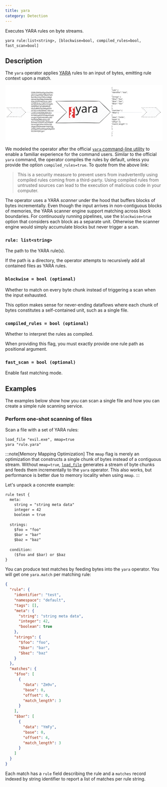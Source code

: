 ```yaml
---
title: yara
category: Detection
---
```


Executes YARA rules on byte streams.

```tql
yara rule:list<string>, [blockwise=bool, compiled_rules=bool, fast_scan=bool]
```

## Description

The `yara` operator applies [YARA](https://virustotal.github.io/yara/) rules to
an input of bytes, emitting rule context upon a match.

![YARA Operator](yara-operator.excalidraw.svg)

We modeled the operator after the official [`yara` command-line
utility](https://yara.readthedocs.io/en/stable/commandline.html) to enable a
familiar experience for the command users. Similar to the official `yara`
command, the operator compiles the rules by default, unless you provide the
option `compiled_rules=true`. To quote from the above link:

> This is a security measure to prevent users from inadvertently using compiled
> rules coming from a third-party. Using compiled rules from untrusted sources
> can lead to the execution of malicious code in your computer.

The operator uses a YARA *scanner* under the hood that buffers blocks of bytes
incrementally. Even though the input arrives in non-contiguous blocks of
memories, the YARA scanner engine support matching across block boundaries. For
continuously running pipelines, use the `blockwise=true` option that considers each
block as a separate unit. Otherwise the scanner engine would simply accumulate
blocks but never trigger a scan.

### `rule: list<string>`

The path to the YARA rule(s).

If the path is a directory, the operator attempts to recursively add all
contained files as YARA rules.

### `blockwise = bool (optional)`

Whether to match on every byte chunk instead of triggering a scan when the input
exhausted.

This option makes sense for never-ending dataflows where each chunk of bytes
constitutes a self-contained unit, such as a single file.

### `compiled_rules = bool (optional)`

Whether to interpret the rules as compiled.

When providing this flag, you must exactly provide one rule path as positional
argument.

### `fast_scan = bool (optional)`

Enable fast matching mode.

## Examples

The examples below show how you can scan a single file and how you can create a
simple rule scanning service.

### Perform one-shot scanning of files

Scan a file with a set of YARA rules:

```tql
load_file "evil.exe", mmap=true
yara "rule.yara"
```

:::note[Memory Mapping Optimization]
The `mmap` flag is merely an optimization that constructs a single chunk of
bytes instead of a contiguous stream. Without `mmap=true`,
[`load_file`](/reference/operators/load_file) generates a stream of byte chunks and feeds them
incrementally to the `yara` operator. This also works, but performance is better
due to memory locality when using `mmap`.
:::

Let's unpack a concrete example:

```yara
rule test {
  meta:
    string = "string meta data"
    integer = 42
    boolean = true

  strings:
    $foo = "foo"
    $bar = "bar"
    $baz = "baz"

  condition:
    ($foo and $bar) or $baz
}
```

You can produce test matches by feeding bytes into the `yara` operator.
You will get one `yara.match` per matching rule:

```json
{
  "rule": {
    "identifier": "test",
    "namespace": "default",
    "tags": [],
    "meta": {
      "string": "string meta data",
      "integer": 42,
      "boolean": true
    },
    "strings": {
      "$foo": "foo",
      "$bar": "bar",
      "$baz": "baz"
    }
  },
  "matches": {
    "$foo": [
      {
        "data": "Zm9v",
        "base": 0,
        "offset": 0,
        "match_length": 3
      }
    ],
    "$bar": [
      {
        "data": "YmFy",
        "base": 0,
        "offset": 4,
        "match_length": 3
      }
    ]
  }
}
```

Each match has a `rule` field describing the rule and a `matches` record
indexed by string identifier to report a list of matches per rule string.
